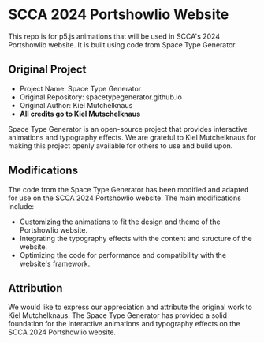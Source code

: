 # SCCA 2024 Portshowlio Website

This repo is for p5.js animations that will be used in SCCA's 2024 Portshowlio website. It is built using code from Space Type Generator.

## Original Project

- Project Name: Space Type Generator
- Original Repository: spacetypegenerator.github.io
- Original Author: Kiel Mutchelknaus
- **All credits go to Kiel Mutschelknaus**

Space Type Generator is an open-source project that provides interactive animations and typography effects. We are grateful to Kiel Mutchelknaus for making this project openly available for others to use and build upon.

## Modifications

The code from the Space Type Generator has been modified and adapted for use on the SCCA 2024 Portshowlio website. The main modifications include:

- Customizing the animations to fit the design and theme of the Portshowlio website.
- Integrating the typography effects with the content and structure of the website.
- Optimizing the code for performance and compatibility with the website's framework.


## Attribution

We would like to express our appreciation and attribute the original work to Kiel Mutchelknaus. The Space Type Generator has provided a solid foundation for the interactive animations and typography effects on the SCCA 2024 Portshowlio website.

